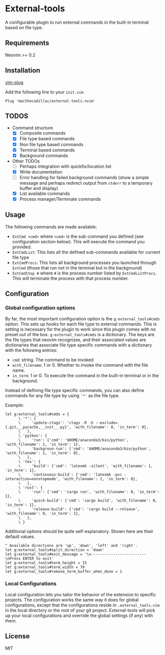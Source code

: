 # External-tools

A configurable plugin to run external commands in the built-in terminal based on
file type.

## Requirements

Neovim >= 0.2

## Installation

[vim-plug](https://github.com/junegunn/vim-plug)

Add the following line to your `init.vim`

```vim
Plug 'macthecadillac/external-tools.nvim'
```

## TODOS

- Command structure
  - [x] Composite commands
  - [x] File type based commands
  - [x] Non file type based commands
  - [x] Terminal based commands
  - [x] Background commands

- Other TODOs
  - [ ] Perhaps integration with quickfix/location list
  - [x] Write documentation
  - [ ] Error handling for failed background commands (show a simple message and perhaps redirect output from `stderr` to a temporary buffer and display)
  - [x] List available commands
  - [x] Process manager/Terminate commands

## Usage

The following commands are made available:
- `ExtCmd <cmd>` where `<cmd>` is the sub-command you defined (see configuration
  section below). This will execute the command you provided.
- `ExtCmdList`: This lists all the defined sub-commands available for
  current file type
- `ExtCmdProcs`: This lists all background processes you launched through
  `ExtCmd` (those that run not in the terminal but in the background)
- `ExtCmdStop #` where `#` is the process number listed by `ExtCmdListProcs`.
  This will terminate the process with that process number.

## Configuration

### Global configuration options

By far, the most important configuration option is the `g:external_tools#cmds`
option. This sets up hooks for each file type to external commands. This is
setting is necessary for the plugin to work since this plugin comes with no
preset out of the box.  `g:external_tools#cmds` is a dictionary. The keys are
the file types that neovim recognizes, and their associated values are
dictionaries that associate file type specific commands with a dictionary with
the following entries:

- `cmd`: string. The command to be invoked
- `with_filename`: 1 or 0. Whether to invoke the command with the file name.
- `in_term`: 1 or 0. To execute the command in the built-in terminal or in the
  background.

Instead of defining file type specific commands, you can also define commands
for any file type by using `'*'` as the file type.


Example:

```vim
let g:external_tools#cmds = {
      \ '*': {
      \     'update-ctags': 'ctags -R -h --exclude={.git,__pycache,__init__.py}', 'with_filename': 0, 'in_term': 0},
      \   },
      \ 'python': {
      \     'run': {'cmd': '$HOME/anaconda3/bin/python', 'with_filename': 1, 'in_term': 1},
      \     'backgroun-run': {'cmd': '$HOME/anaconda3/bin/python', 'with_filename': 1, 'in_term': 0},
      \   },
      \ 'tex': {
      \     'build': {'cmd': 'latexmk -silent', 'with_filename': 1, 'in_term': 1},
      \     'continuous-build': {'cmd': 'latexmk -pvc -interaction=nonstopmode', 'with_filename': 1, 'in_term': 0},
      \   },
      \ 'rust': {
      \     'run': {'cmd': 'cargo run', 'with_filename': 0, 'in_term': 1},
      \     'quick-build': {'cmd': 'cargo build', 'with_filename': 0, 'in_term': 1},
      \     'release-build': {'cmd': 'cargo build --release', 'with_filename': 0, 'in_term': 1},
      \   },
      \ }
```

Additional options should be quite self-explanatory. Shown here are their
default values.

```vim
" Available directions are 'up', 'down', 'left' and 'right'.
let g:external_tools#split_direction = 'down'
let g:external_tools#exit_message = '\n-------------------------\nPress ENTER to exit'
let g:external_tools#term_height = 15
let g:external_tools#term_width = 79
let g:external_tools#remove_term_buffer_when_done = 1
```

### Local Configurations

Local configuration lets you tailor the behavior of the extension to specific
projects. The configuration works the same way it does for global
configurations, except that the configurations reside in `.external_tools.vim`
in the local directory or the root of your git project. External-tools will pick
up your local configurations and override the global settings (if any) with
them.

## License

MIT
